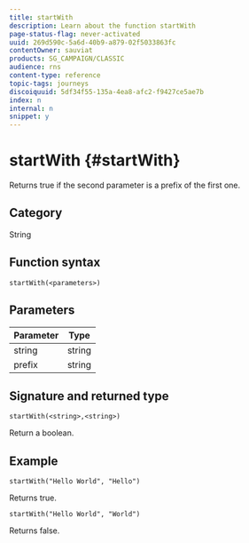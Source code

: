 ```yaml
---
title: startWith
description: Learn about the function startWith
page-status-flag: never-activated
uuid: 269d590c-5a6d-40b9-a879-02f5033863fc
contentOwner: sauviat
products: SG_CAMPAIGN/CLASSIC
audience: rns
content-type: reference
topic-tags: journeys
discoiquuid: 5df34f55-135a-4ea8-afc2-f9427ce5ae7b
index: n
internal: n
snippet: y
---
```


# startWith {#startWith}

Returns true if the second parameter is a prefix of the first one.

## Category

String

## Function syntax

`startWith(<parameters>)`

## Parameters

| Parameter   | Type  |
|-------------|--------|
| string      | string |
| prefix      | string |

## Signature and returned type

`startWith(<string>,<string>)`

Return a boolean.

## Example

`startWith("Hello World", "Hello")`

Returns true.

`startWith("Hello World", "World")`

Returns false.
